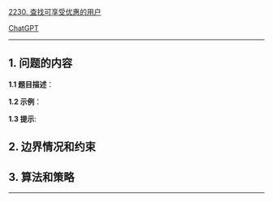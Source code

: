 [2230. 查找可享受优惠的用户](https://leetcode.cn/problems/the-users-that-are-eligible-for-discount)

[ChatGPT](chat.openai.com)

---

## 1. 问题的内容
**1.1 题目描述**：

**1.2 示例**：

**1.3 提示**:

## 2. 边界情况和约束


## 3. 算法和策略

---


